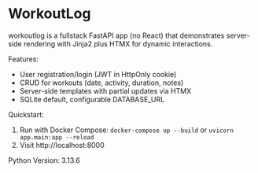 # WorkoutLog

workoutlog is a fullstack FastAPI app (no React) that demonstrates server-side rendering with Jinja2 plus HTMX for dynamic interactions.

Features:
- User registration/login (JWT in HttpOnly cookie)
- CRUD for workouts (date, activity, duration, notes)
- Server-side templates with partial updates via HTMX
- SQLite default, configurable DATABASE_URL

Quickstart:
1. Run with Docker Compose: `docker-compose up --build` or `uvicorn app.main:app --reload`
2. Visit http://localhost:8000

Python Version: 3.13.6